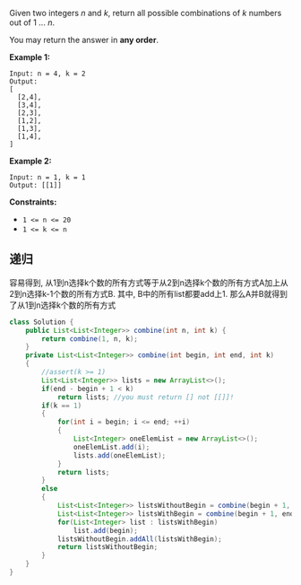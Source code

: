 Given two integers *n* and *k*, return all possible combinations of *k* numbers out of 1 ... *n*.

You may return the answer in **any order**.

 

**Example 1:**

```
Input: n = 4, k = 2
Output:
[
  [2,4],
  [3,4],
  [2,3],
  [1,2],
  [1,3],
  [1,4],
]
```

**Example 2:**

```
Input: n = 1, k = 1
Output: [[1]]
```

 

**Constraints:**

- `1 <= n <= 20`
- `1 <= k <= n`

## 递归

容易得到, 从1到n选择k个数的所有方式等于从2到n选择k个数的所有方式A加上从2到n选择k-1个数的所有方式B. 其中, B中的所有list都要add上1. 那么A并B就得到了从1到n选择k个数的所有方式

```java
class Solution {
    public List<List<Integer>> combine(int n, int k) {
        return combine(1, n, k);
    }
    private List<List<Integer>> combine(int begin, int end, int k)
    {
        //assert(k >= 1)
        List<List<Integer>> lists = new ArrayList<>();
        if(end - begin + 1 < k)
            return lists; //you must return [] not [[]]!
        if(k == 1)
        {
            for(int i = begin; i <= end; ++i)
            {
                List<Integer> oneElemList = new ArrayList<>();
                oneElemList.add(i);
                lists.add(oneElemList);
            }
            return lists;
        }
        else
        {
            List<List<Integer>> listsWithoutBegin = combine(begin + 1, end, k);
            List<List<Integer>> listsWithBegin = combine(begin + 1, end, k - 1);
            for(List<Integer> list : listsWithBegin)
                list.add(begin);
            listsWithoutBegin.addAll(listsWithBegin);
            return listsWithoutBegin;
        }
    }
}
```

